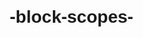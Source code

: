 # -block-scopes-
<!DOCTYPE html>
<html lang="ru">

<head>
    <meta charset="UTF-8">
    <title>Области видимости в JavaScript</title>
    <style>
        body {
            font-family: Arial, sans-serif;
            margin: 20px;
        }
        
        .section {
            border: 2px solid #ccc;
            border-radius: 10px;
            padding: 15px;
            margin-bottom: 20px;
        }
        
        button {
            margin-top: 10px;
            padding: 8px 12px;
            font-weight: bold;
        }
    </style>
</head>

<body>
    <h2>🌐 Области видимости в JavaScript</h2>

    <div class="section">
        <h3>🌍 Global Scope (Международный закон)</h3>
        <p id="globalOutput"></p>
    </div>

    <div class="section">
        <h3>🏛️ Function Scope (Национальный закон)</h3>
        <button onclick="showFunctionScope()">Показать национальный закон</button>
        <p id="functionOutput"></p>
    </div>

    <div class="section">
        <h3>🏙️ Block Scope (Закон штата)</h3>
        <button onclick="showBlockScope()">Показать закон штата</button>
        <p id="blockOutput"></p>
    </div>

    <script>
        // Глобальная переменная
        let humanRight = "🌐 No slavery (Нет рабства)";
        document.getElementById("globalOutput").textContent = humanRight;

        // Функция с локальной переменной
        function showFunctionScope() {
            let drinkingAge = 21; // только внутри функции
            document.getElementById("functionOutput").textContent =
                `Must be ${drinkingAge} to drink 🍷 (Национальный закон)`;
        }

        // Функция с блочной переменной
        function showBlockScope() {
            if (true) {
                let barClosingTime = "2AM";
                document.getElementById("blockOutput").textContent =
                    `Bars must close at ${barClosingTime} 🕑 (Закон штата)`;
            }
        }
    </script>
</body>

</html>
